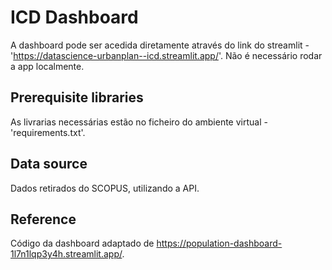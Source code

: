 # ICD Dashboard

A dashboard pode ser acedida diretamente através do link do streamlit - 'https://datascience-urbanplan--icd.streamlit.app/'. Não é necessário rodar a app localmente.

## Prerequisite libraries
As livrarias necessárias estão no ficheiro do ambiente virtual - 'requirements.txt'.

## Data source
Dados retirados do SCOPUS, utilizando a API.

## Reference
Código da dashboard adaptado de https://population-dashboard-1l7n1lqp3y4h.streamlit.app/.

